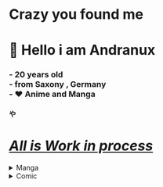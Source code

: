 # <b>Crazy you found me</b>

# 👋 Hello i am Andranux

<h3>- 20 years old<br>
- from Saxony , Germany<br>
- ❤️ Anime and Manga</h3>
<h4><b>や</b></h4>

<h1><u><b><i> All is Work in process </i></b></u></h1>

<details>
	<summary>Manga</summary>
	<table>
		<tr>
			<td><b>Name</b></td>
			<td><b>Band / Edition</b></td>
			<td><b>Publisher</b></td>
		</tr>
		<tr>
			<td>Arte</td>
			<td>1-2</td>
			<td>Carlsen</td>
		</tr>
		<tr>
			<td>Bloom into you</td>
			<td>1-7</td>
			<td>Carlsen</td>
		</tr>
		<tr>
			<td>Blue Exorcist</td>
			<td>1-3</td>
			<td>Kaze</td>
		</tr>
		<tr>
			<td>Bottom-Tier</td>
			<td>1</td>
			<td>Yen On</td>
		</tr>
		<tr>
			<td>Citrus</td>
			<td>1-5</td>
			<td>Tokyo Pop</td>
		</tr>
		<tr>
			<td>Delicious in Dungeon</td>
			<td>1</td>
			<td>Egmont</td>
		</tr>
		<tr>
			<td>Die Braut des Magiers</td>
			<td>1</td>
			<td>Tokyo Pop</td>
		</tr>
		<tr>
			<td>Elfen Lied</td>
			<td>1</td>
			<td>Tokyo Pop</td>
		</tr>
		<tr>
			<td>Goblin Slayer (The singing Death)</td>
			<td>1</td>
			<td>Altraverse</td>
		</tr>
		<tr>
			<td>I am Sherlock</td>
			<td>1-4</td>
			<td>Carlsen</td>
		</tr>
		<tr>
			<td>Is it wrong to pick up Girls in a Dungeon</td>
			<td>1-5</td>
			<td>Kaze</td>
		</tr>
		<tr>
			<td>Love and Lies</td>
			<td>1-5</td>
			<td>Kaze</td>
		</tr>
		<tr>
			<td>Nur du darfst mich fesseln</td>
			<td>1</td>
			<td>Altraverse</td>
		</tr>
		<tr>
			<td>Uzumaki</td>
			<td>Delux Edition</td>
			<td>Carlsen</td>
		</tr>
		<tr>
			<td>Weathering with you</td>
			<td>Roman</td>
			<td>Egmont</td>
		</tr>
		<tr>
			<td>You shine in the Moonlight</td>
			<td>1-2</td>
			<td>Egmont</td>
		</tr>
		<tr>
			<td>Your Name</td>
			<td>1-3</td>
			<td>Egmont</td>
		</tr>
	</table>
</details>
<details>
	<summary>Comic</summary>
	<table>
		<tr>
			<td><b>Name</b></td>
			<td><b>Publisher</b></td>
		</tr>
		<tr>
			<td>Der Oracle Code_</td>
			<td>Panini-ink</td>
		</tr>
	</table>
</details>

